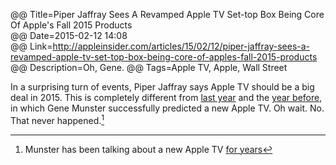@@ Title=Piper Jaffray Sees A Revamped Apple TV Set-top Box Being Core Of Apple's Fall 2015 Products  
@@ Date=2015-02-12 14:08  
@@ Link=http://appleinsider.com/articles/15/02/12/piper-jaffray-sees-a-revamped-apple-tv-set-top-box-being-core-of-apples-fall-2015-products  
@@ Description=Oh, Gene.
@@ Tags=Apple TV, Apple, Wall Street  

In a surprising turn of events, Piper Jaffray says Apple TV should be a big deal in 2015. This is completely different from [last year](http://www.macrumors.com/2014/12/17/munster-apple-tv-set-2016/) and the [year before](http://www.businessinsider.com/no-apple-tv-until-november-2013-says-analyst-gene-munster-2012-11?op=1), in which Gene Munster successfully predicted a new Apple TV. Oh wait. No. That never happened.[^gm]

[^gm]: Munster has been talking about a new Apple TV [for years](http://www.businessinsider.com/munster-why-an-apple-television-is-coming-in-2012-2011-6?op=1)